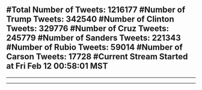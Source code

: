 #Total Number of Tweets: 1216177 
#Number of Trump Tweets: 342540
#Number of Clinton Tweets: 329776
#Number of Cruz Tweets: 245779
#Number of Sanders Tweets: 221343
#Number of Rubio Tweets: 59014
#Number of Carson Tweets: 17728
#Current Stream Started at Fri Feb 12 00:58:01 MST
---
---
---

